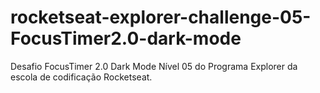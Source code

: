 # rocketseat-explorer-challenge-05-FocusTimer2.0-dark-mode
Desafio FocusTimer 2.0 Dark Mode Nível 05 do Programa Explorer da escola de codificação Rocketseat.
